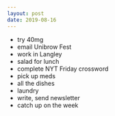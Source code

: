 ```yaml
---
layout: post
date: 2019-08-16
---
```


- try 40mg
- email Unibrow Fest
- work in Langley
- salad for lunch
- complete NYT Friday crossword
- pick up meds
- all the dishes
- laundry
- write, send newsletter
- catch up on the week
